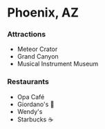 # Phoenix, AZ

### Attractions

- Meteor Crator
- Grand Canyon
- Musical Instrument Museum

### Restaurants

- Opa Café
- Giordano's :pizza:
- Wendy's
- Starbucks :coffee:
